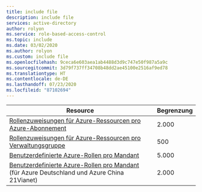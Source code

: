 ```yaml
---
title: include file
description: include file
services: active-directory
author: rolyon
ms.service: role-based-access-control
ms.topic: include
ms.date: 03/02/2020
ms.author: rolyon
ms.custom: include file
ms.openlocfilehash: 9ceca6e603aea1ab4488d3d9c747e50f987a5a9c
ms.sourcegitcommit: 3d79f737ff34708b48dd2ae45100e2516af9ed78
ms.translationtype: HT
ms.contentlocale: de-DE
ms.lasthandoff: 07/23/2020
ms.locfileid: "87102694"
---
```

| Resource | Begrenzung |
| --- | --- |
| [Rollenzuweisungen für Azure-Ressourcen pro Azure-Abonnement](../articles/role-based-access-control/overview.md) | 2\.000 |
| [Rollenzuweisungen für Azure-Ressourcen pro Verwaltungsgruppe](../articles/role-based-access-control/overview.md) | 500 |
| [Benutzerdefinierte Azure-Rollen pro Mandant](../articles/role-based-access-control/custom-roles.md) | 5\.000 |
| [Benutzerdefinierte Azure-Rollen pro Mandant](../articles/role-based-access-control/custom-roles.md)<br/>(für Azure Deutschland und Azure China 21Vianet) | 2\.000 |
